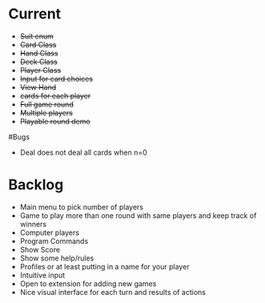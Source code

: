 # Current

* ~~Suit enum~~
* ~~Card Class~~
* ~~Hand Class~~
* ~~Deck Class~~
* ~~Player Class~~
* ~~Input for card choices~~
* ~~View Hand~~
* ~~cards for each player~~
* ~~Full game round~~
* ~~Multiple players~~
* ~~Playable round demo~~

#Bugs

* Deal does not deal all cards when n=0

# Backlog

* Main menu to pick number of players
* Game to play more than one round with same players and keep track of winners
* Computer players
* Program Commands
* Show Score
* Show some help/rules
* Profiles or at least putting in a name for your player
* Intuitive input
* Open to extension for adding new games
* Nice visual interface for each turn and results of actions
